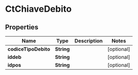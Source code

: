 
# CtChiaveDebito

## Properties
Name | Type | Description | Notes
------------ | ------------- | ------------- | -------------
**codiceTipoDebito** | **String** |  |  [optional]
**iddeb** | **String** |  |  [optional]
**idpos** | **String** |  |  [optional]



